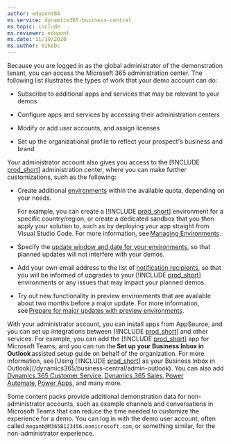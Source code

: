 ```yaml
---
author: edupont04
ms.service: dynamics365-business-central
ms.topic: include
ms.reviewer: edupont
ms.date: 11/19/2020
ms.author: mikebc
---
```

Because you are logged in as the global administrator of the demonstration tenant, you can access the Microsoft 365 administration center. The following list illustrates the types of work that your demo account can do:

* Subscribe to additional apps and services that may be relevant to your demos  

* Configure apps and services by accessing their administration centers  

* Modify or add user accounts, and assign licenses  

* Set up the organizational profile to reflect your prospect's business and brand  

Your administrator account also gives you access to the [!INCLUDE [prod_short](prod_short.md)] administration center, where you can make further customizations, such as the following:

* Create additional [environments](../../administration/tenant-admin-center-environments.md) within the available quota, depending on your needs.  

    For example, you can create a [!INCLUDE [prod_short](prod_short.md)] environment for a specific country/region, or create a dedicated sandbox that you then apply your solution to, such as by deploying your app straight from Visual Studio Code. For more information, see [Managing Environments](../../administration/tenant-admin-center-environments.md).  

* Specify the [update window and date for your environments](../../administration/tenant-admin-center-update-management.md), so that planned updates will not interfere with your demos.  

* Add your own email address to the list of [notification recipients](../../administration/tenant-admin-center-notifications.md), so that you will be informed of upgrades to your [!INCLUDE [prod_short](prod_short.md)] environments or any issues that may impact your planned demos.

* Try out new functionality in preview environments that are available about two months before a major update. For more information, see [Prepare for major updates with preview environments](../../administration/preview-environments.md).  

With your administrator account, you can install apps from AppSource, and you can set up integrations between [!INCLUDE [prod_short](prod_short.md)] and other services. For example, you can add the [!INCLUDE [prod_short](prod_short.md)] app for Microsoft Teams, and you can run the **Set up your Business Inbox in Outlook** assisted setup guide on behalf of the organization. For more information, see [Using [!INCLUDE [prod_short](prod_short.md)] as your Business Inbox in Outlook](/dynamics365/business-central/admin-outlook). You can also add [Dynamics 365 Customer Service](/dynamics365/customer-service/index), [Dynamics 365 Sales](/dynamics365/sales-enterprise/overview), [Power Automate](/power-automate/), [Power Apps](/powerapps/), and many more.  

Some content packs provide additional demonstration data for non-administrator accounts, such as example channels and conversations in Microsoft Teams that can reduce the time needed to customize the experience for a demo. You can log in with the demo user account, often called `meganb@M365B123456.onmicrosoft.com`, or something similar, for the non-administrator experience.  
